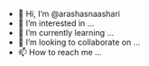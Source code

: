 - 👋 Hi, I’m @arashasnaashari
- 👀 I’m interested in ...
- 🌱 I’m currently learning ...
- 💞️ I’m looking to collaborate on ...
- 📫 How to reach me ...

<!---
arashasnaashari/arashasnaashari is a ✨ special ✨ repository because its `README.md` (this file) appears on your GitHub profile.
You can click the Preview link to take a look at your changes.
--->
